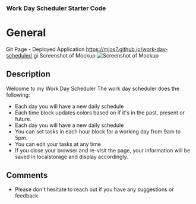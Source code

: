 ### Work Day Scheduler Starter Code

# General

Git Page - Deployed Application
https://mjos7.github.io/work-day-scheduler/
gi
Screenshot of Mockup
![Screenshot of Mockup](https://github.com/mjos7/work-day-scheduler/blob/main/assets/img/work-day-scheduler-mockup.png.gif)

## Description

Welcome to my Work Day Scheduler
The work day scheduler does the following:

- Each day you will have a new daily schedule
- Each time block updates colors based on if it's in the past, present or future.
- Each day you will have a new daily schedule
- You can set tasks in each hour block for a working day from 9am to 5pm.
- You can edit your tasks at any time
- If you close your browser and re-visit the page, your information will be saved in localstorage and display accordingly.

## Comments

- Please don't hesitate to reach out if you have any suggestions or feedback

